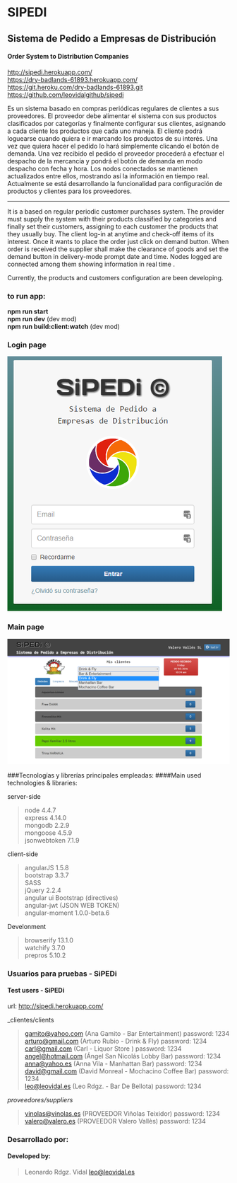# SIPEDI

## Sistema de Pedido a Empresas de Distribución
#### Order System to Distribution Companies

http://sipedi.herokuapp.com/<br />
https://dry-badlands-61893.herokuapp.com/<br />
https://git.heroku.com/dry-badlands-61893.git<br />
https://github.com/leovidalgithub/sipedi<br />

Es un sistema basado en compras periódicas regulares de clientes a sus proveedores. El proveedor debe alimentar el sistema con sus productos clasificados por categorías y finalmente configurar sus clientes, asignando a cada cliente los productos que cada uno maneja.
El cliente podrá loguearse cuando quiera e ir marcando los productos de su interés. Una vez que quiera hacer el pedido lo hará simplemente clicando el botón de demanda. Una vez recibido el pedido el proveedor procederá a efectuar el despacho de la mercancía y pondrá el botón de demanda en modo despacho con fecha y hora.
Los nodos conectados se mantienen actualizados entre ellos, mostrando así la información en tiempo real.
Actualmente se está desarrollando la funcionalidad para configuración de productos y clientes para los proveedores.

***

It is a based on regular periodic customer purchases system. The provider must supply the system with their products classified by categories and finally set their customers, assigning to each customer the products that they usually buy.
The client log-in at anytime and check-off items of its interest. Once it wants to place the order just click on demand button. When order is received the supplier shall make the clearance of goods and set the demand button in delivery-mode prompt date and time.
Nodes logged are connected among them showing information in real time .

Currently, the products and customers configuration are been developing.

### to run app:
**npm run start**<br />
**npm run dev** (dev mod)<br />
**npm run build:client:watch** (dev mod)<br />

### Login page
![alt text](docs/img/login.png "Login page")

### Main page
![alt text](docs/img/main_view.png "Main page")

###Tecnologías y librerías principales empleadas:
####Main used technologies & libraries:

server-side
>node 4.4.7<br />
>express 4.14.0<br />
>mongodb 2.2.9<br />
>mongoose 4.5.9<br />
>jsonwebtoken 7.1.9<br />

client-side
>angularJS 1.5.8<br />
>bootstrap 3.3.7<br />
>SASS<br />
>jQuery 2.2.4<br />
>angular ui Bootstrap (directives)<br />
>angular-jwt (JSON WEB TOKEN)<br />
>angular-moment 1.0.0-beta.6<br />

Develonment<br />
>browserify 13.1.0<br />
>watchify 3.7.0<br />
>prepros 5.10.2<br />

### Usuarios para pruebas - SiPEDi
#### Test users - SiPEDi

url: http://sipedi.herokuapp.com/

_clientes/clients
>gamito@yahoo.com (Ana Gamito - Bar Entertainment) password: 1234<br />
>arturo@gmail.com (Arturo Rubio - Drink & Fly) password: 1234<br />
>carl@gmail.com (Carl - Liquor Store ) password: 1234<br />
>angel@hotmail.com (Ángel San Nicolás Lobby Bar) password: 1234<br />
>anna@yahoo.es (Anna Vila - Manhattan Bar) password: 1234<br />
>david@gmail.com (David Monreal - Mochacino Coffee Bar) password: 1234<br />
>leo@leovidal.es (Leo Rdgz. - Bar De Bellota) password: 1234<br />

_proveedores/suppliers_
>vinolas@vinolas.es (PROVEEDOR Viñolas Teixidor) password: 1234<br />
>valero@valero.es (PROVEEDOR Valero Vallès) password: 1234<br />

### Desarrollado por:
#### Developed by:

>Leonardo Rdgz. Vidal
>   leo@leovidal.es

